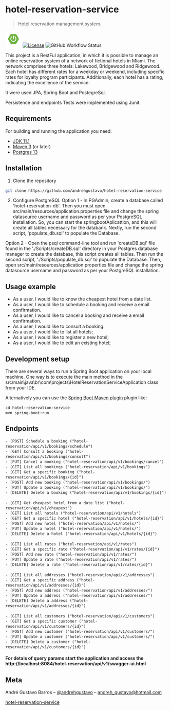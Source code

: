# hotel-reservation-service
> Hotel reservation management system.

[![Spring-Boot Version](https://github.com/andrehgustavo/hotel-reservation-service/blob/main/src/main/resources/static/img/spring-boot-sm.png)][spring-boot-url]
[![License](http://img.shields.io/:license-apache-blue.svg)](http://www.apache.org/licenses/LICENSE-2.0.html)
![GitHub Workflow Status](https://github.com/andrehgustavo/hotel-reservation-service/actions/workflows/maven.yml/badge.svg)

This project is a RestFul application, in which it is possible to manage an online reservation system of a network of fictional hotels in Miami. The network comprises three hotels: Lakewood, Bridgewood and Ridgewood. Each hotel has different rates for a weekday or weekend, including specific rates for loyalty program participants. Additionally, each hotel has a rating, indicating the excellence of the service.

It were used JPA, Spring Boot and PostegreSql.

Persistence and endpoints Tests were implemented using Junit.


## Requirements
For building and running the application you need:

- [JDK 11.1](https://www.oracle.com/java/technologies/javase-downloads.html#JDK11)
- [Maven 3](https://maven.apache.org/) (or later)
- [Postgres 13](https://www.postgresql.org/about/news/postgresql-13-released-2077/)


## Installation

1. Clone the repository

```sh
git clone https://github.com/andrehgustavo/hotel-reservation-service
```

2. Configure PostgreSQL
Option 1 - In PGAdmin, create a database called 'hotel-reservation-db'. Then you must open src/main/resources/application.properties file and change the spring datasource username and password as per your PostgreSQL installation. So, you can start the springbootAplicattion, and this will create all tables necessary for the
databank. Nextly, run the second script, 'populate_db.sql' to populate the Database.

Option 2 - Open the psql command-line tool and run 'createDB.sql' file found in the './Scripts/createDB.sql' directory in your Postgres database manager to create the database, this script creates all tables. Then run the second script, './Scripts/populate_db.sql' to populate the Database. Then, open src/main/resources/application.properties file and change the spring datasource username and password as per your PostgreSQL installation.

## Usage example

- As a user, I would like to know the cheapest hotel from a date list.
- As a user, I would like to schedule a booking and receive a email confirmation.
- As a user, I would like to cancel a booking and receive a email confirmation.
- As a user, I would like to consult a booking.
- As a user, I would like to list all hotels;
- As a user, I would like to register a new hotel;
- As a user, I would like to edit an existing hotel;

## Development setup


There are several ways to run a Spring Boot application on your local machine. One way is to execute the main method in the src\main\java\br\com\projects\HotelReservationServiceApplication class from your IDE.

Alternatively you can use the [Spring Boot Maven plugin](https://docs.spring.io/spring-boot/docs/current/reference/html/build-tool-plugins-maven-plugin.html) plugin like:

```shell
cd hotel-reservation-service
mvn spring-boot:run
```

## Endpoints
    - [POST] Schedule a booking ("hotel-reservation/api/v1/bookings/schedule")
    - [GET] Consult a booking ("hotel-reservation/api/v1/bookings/consult")
    - [PUT] Cancel a booking ("hotel-reservation/api/v1/bookings/cancel")
    - [GET] List all bookings ("hotel-reservation/api/v1/bookings")
    - [GET] Get a specific booking ("hotel-reservation/api/v1/bookings/{id}")
    - [POST] Add new booking ("hotel-reservation/api/v1/bookings/")
    - [PUT] Update a booking ("hotel-reservation/api/v1/bookings/")
    - [DELETE] Delete a booking ("hotel-reservation/api/v1/bookings/{id}")

    - [GET] Get cheapest hotel from a date list ("hotel-reservation/api/v1/cheapest")
    - [GET] List all hotels ("hotel-reservation/api/v1/hotels")
    - [GET] Get a specific hotel ("hotel-reservation/api/v1/hotels/{id}")
    - [POST] Add new hotel ("hotel-reservation/api/v1/hotels/")
    - [PUT] Update a hotel ("hotel-reservation/api/v1/hotels/")
    - [DELETE] Delete a hotel ("hotel-reservation/api/v1/hotels/{id}")

    - [GET] List all rates ("hotel-reservation/api/v1/rates")
    - [GET] Get a specific rate ("hotel-reservation/api/v1/rates/{id}")
    - [POST] Add new rate ("hotel-reservation/api/v1/rates/")
    - [PUT] Update a rate ("hotel-reservation/api/v1/rates/")
    - [DELETE] Delete a rate ("hotel-reservation/api/v1/rates/{id}")

    - [GET] List all addresses ("hotel-reservation/api/v1/addresses")
    - [GET] Get a specific address ("hotel-reservation/api/v1/addresses/{id}")
    - [POST] Add new address ("hotel-reservation/api/v1/addresses/")
    - [PUT] Update a address ("hotel-reservation/api/v1/addresses/")
    - [DELETE] Delete a address ("hotel-reservation/api/v1/addresses/{id}")

    - [GET] List all customers ("hotel-reservation/api/v1/customers")
    - [GET] Get a specific customer ("hotel-reservation/api/v1/customers/{id}")
    - [POST] Add new customer ("hotel-reservation/api/v1/customers/")
    - [PUT] Update a customer ("hotel-reservation/api/v1/customers/")
    - [DELETE] Delete a customer ("hotel-reservation/api/v1/customers/{id}")

#### For detais of query params start the application and access the http://localhost:8084/hotel-reservation/api/v1/swagger-ui.html

## Meta

André Gustavo Barros – [@andrehgustavo](https://www.linkedin.com/in/andr%C3%A9-gustavo-barros-457b9a43/) – andreh_gustavo@hotmail.com

[hotel-reservation-service](https://github.com/andrehgustavo/hotel-reservation-service)

<!-- Markdown link & img dfn's -->
[spring-boot-url]: https://ci.spring.io/teams/spring-boot/pipelines/spring-boot-2.4.x

